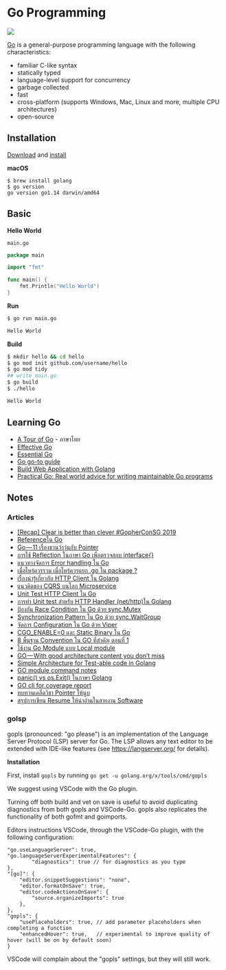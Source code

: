 # Go Programming

![](https://golang.org/lib/godoc/images/go-logo-blue.svg)

[Go](https://golang.org) is a general-purpose programming language with the following characteristics:

- familiar C-like syntax
- statically typed
- language-level support for concurrency
- garbage collected
- fast
- cross-platform (supports Windows, Mac, Linux and more, multiple CPU architectures)
- open-source

## Installation

[Download](https://golang.org/dl/) and [install](https://golang.org/doc/install)

__macOS__

```
$ brew install golang
$ go version
go version go1.14 darwin/amd64
```

## Basic

__Hello World__

`main.go`

```go
package main

import "fmt"

func main() {
	fmt.Println("Hello World")
}
```

__Run__

```bash
$ go run main.go

Hello World
```

__Build__

```bash
$ mkdir hello && cd hello
$ go mod init github.com/username/hello
$ go mod tidy
## write main.go
$ go build
$ ./hello

Hello World
```

## Learning Go

- [A Tour of Go](https://go-tour-th.appspot.com/welcome/1) - ภาษาไทย
- [Effective Go](https://golang.org/doc/effective_go.html)
- [Essential Go](https://www.programming-books.io/essential/go)
- [Go go-to guide](https://yourbasic.org/golang/)
- [Build Web Application with Golang](https://astaxie.gitbooks.io/build-web-application-with-golang/en/)
- [Practical Go: Real world advice for writing maintainable Go programs](https://dave.cheney.net/practical-go/presentations/qcon-china.html)

## Notes

### Articles

- [[Recap] Clear is better than clever #GopherConSG 2019](https://link.medium.com/5P5SsmEUYZ)
- [Referenceใน Go](https://link.medium.com/M3p2rgGUYZ)
- [Go — 11 เรื่องชวนว้าวุ่นกับ Pointer](https://link.medium.com/njYiQsIUYZ)
- [การใช้ Reflection ในภาษา Go เพื่อตรวจสอบ interface{}](https://link.medium.com/KzSUqkMUYZ)
- [แนวทางจัดการ Error handling ใน Go](https://link.medium.com/KHcvWwPUYZ)
- [เมื่อไหร่ควรรวม เมื่อไหร่ควรแยก .go ใน package ?](https://link.medium.com/igZdRiRUYZ)
- [เรื่องน่ารู้เกี่ยวกับ HTTP Client ใน Golang](https://link.medium.com/gWGu8KSUYZ)
- [แนวคิดของ CQRS บนโลก Microservice](https://link.medium.com/zb61rIUUYZ)
- [Unit Test HTTP Client ใน Go](https://link.medium.com/LSg572WUYZ)
- [การทำ Unit test สำหรับ HTTP Handler (net/http)ใน Golang](https://link.medium.com/sJSVA1XUYZ)
- [ป้องกัน Race Condition ใน Go ด้วย sync.Mutex](https://link.medium.com/W9SflWYUYZ)
- [Synchronization Pattern ใน Go ด้วย sync.WaitGroup](https://link.medium.com/ShZmDRZUYZ)
- [จัดการ Configuration ใน Go ด้วย Viper](https://link.medium.com/s8CU7y1UYZ)
- [CGO_ENABLE=0 และ Static Binary ใน Go](https://link.medium.com/KRcImK2UYZ)
- [8 พื้นฐาน Convention ใน GO ที่สำคัญ ตอนที่ 1](https://link.medium.com/UUZTJf4UYZ)
- [ใช้งาน Go Module แบบ Local module](https://link.medium.com/aBiQjlaVYZ)
- [GO — With good architecture content you don’t miss](https://link.medium.com/HY8be3bVYZ)
- [Simple Architecture for Test-able code in Golang](https://link.medium.com/EJfs6deVYZ)
- [GO module command notes](https://link.medium.com/HUxxGJiVYZ)
- [panic() vs os.Exit() ในภาษา Golang](https://link.medium.com/0b6MmjkVYZ)
- [GO cli for coverage report](https://link.medium.com/NGv4uYmVYZ)
- [ทบทวนเคล็ดวิชา Pointer ให้นูบ](https://link.medium.com/CNR0z0dWm0)
- [สรุปการเขียน Resume ให้น่าอ่านในสายงาน Software](https://link.medium.com/zUSICrOUYZ)

### golsp

gopls (pronounced: "go please") is an implementation of the Language Server Protocol (LSP) server for Go. The LSP allows any text editor to be extended with IDE-like features (see https://langserver.org/ for details).

__Installation__

First, install `gopls` by running
```go get -u golang.org/x/tools/cmd/gopls```

We suggest using VSCode with the Go plugin.

Turning off both build and vet on save is useful to avoid duplicating diagnostics from both gopls and VSCode-Go. gopls also replicates the functionality of both gofmt and goimports.

Editors instructions
VSCode, through the VSCode-Go plugin, with the following configuration:

```
"go.useLanguageServer": true,
"go.languageServerExperimentalFeatures": {
        "diagnostics": true // for diagnostics as you type
},
"[go]": {
    "editor.snippetSuggestions": "none",
    "editor.formatOnSave": true,
    "editor.codeActionsOnSave": {
        "source.organizeImports": true
    },
},
"gopls": {
    "usePlaceholders": true, // add parameter placeholders when completing a function
    "enhancedHover": true,   // experimental to improve quality of hover (will be on by default soon)
}
```

VSCode will complain about the "gopls" settings, but they will still work.
